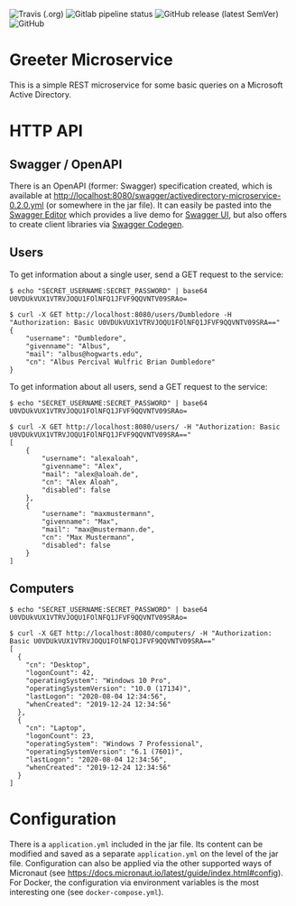 <!--- some badges to display on the GitHub page -->
![Travis (.org)](https://img.shields.io/travis/debuglevel/activedirectory-microservice?label=Travis%20build)
![Gitlab pipeline status](https://img.shields.io/gitlab/pipeline/debuglevel/activedirectory-microservice?label=GitLab%20build)
![GitHub release (latest SemVer)](https://img.shields.io/github/v/release/debuglevel/activedirectory-microservice?sort=semver)
![GitHub](https://img.shields.io/github/license/debuglevel/activedirectory-microservice)

# Greeter Microservice
This is a simple REST microservice for some basic queries on a Microsoft Active Directory.

# HTTP API

## Swagger / OpenAPI
There is an OpenAPI (former: Swagger) specification created, which is available at <http://localhost:8080/swagger/activedirectory-microservice-0.2.0.yml> (or somewhere in the jar file). It can easily be pasted into the [Swagger Editor](https://editor.swagger.io) which provides a live demo for [Swagger UI](https://swagger.io/tools/swagger-ui/), but also offers to create client libraries via [Swagger Codegen](https://swagger.io/tools/swagger-codegen/).

## Users
To get information about a single user, send a GET request to the service:

```
$ echo "SECRET_USERNAME:SECRET_PASSWORD" | base64
U0VDUkVUX1VTRVJOQU1FOlNFQ1JFVF9QQVNTV09SRAo=

$ curl -X GET http://localhost:8080/users/Dumbledore -H "Authorization: Basic U0VDUkVUX1VTRVJOQU1FOlNFQ1JFVF9QQVNTV09SRA=="
{
    "username": "Dumbledore",
    "givenname": "Albus",
    "mail": "albus@hogwarts.edu",
    "cn": "Albus Percival Wulfric Brian Dumbledore"
}
```

To get information about all users, send a GET request to the service:

```
$ echo "SECRET_USERNAME:SECRET_PASSWORD" | base64
U0VDUkVUX1VTRVJOQU1FOlNFQ1JFVF9QQVNTV09SRAo=

$ curl -X GET http://localhost:8080/users/ -H "Authorization: Basic U0VDUkVUX1VTRVJOQU1FOlNFQ1JFVF9QQVNTV09SRA=="
[
    {
        "username": "alexaloah",
        "givenname": "Alex",
        "mail": "alex@aloah.de",
        "cn": "Alex Aloah",
        "disabled": false
    },
    {
        "username": "maxmustermann",
        "givenname": "Max",
        "mail": "max@mustermann.de",
        "cn": "Max Mustermann",
        "disabled": false
    }
]
```

## Computers
```
$ echo "SECRET_USERNAME:SECRET_PASSWORD" | base64
U0VDUkVUX1VTRVJOQU1FOlNFQ1JFVF9QQVNTV09SRAo=

$ curl -X GET http://localhost:8080/computers/ -H "Authorization: Basic U0VDUkVUX1VTRVJOQU1FOlNFQ1JFVF9QQVNTV09SRA=="
[
  {
    "cn": "Desktop",
    "logonCount": 42,
    "operatingSystem": "Windows 10 Pro",
    "operatingSystemVersion": "10.0 (17134)",
    "lastLogon": "2020-08-04 12:34:56",
    "whenCreated": "2019-12-24 12:34:56"
  },
  {
    "cn": "Laptop",
    "logonCount": 23,
    "operatingSystem": "Windows 7 Professional",
    "operatingSystemVersion": "6.1 (7601)",
    "lastLogon": "2020-08-04 12:34:56",
    "whenCreated": "2019-12-24 12:34:56"
  }
]
```

# Configuration
There is a `application.yml` included in the jar file. Its content can be modified and saved as a separate `application.yml` on the level of the jar file. Configuration can also be applied via the other supported ways of Micronaut (see <https://docs.micronaut.io/latest/guide/index.html#config>). For Docker, the configuration via environment variables is the most interesting one (see `docker-compose.yml`).
